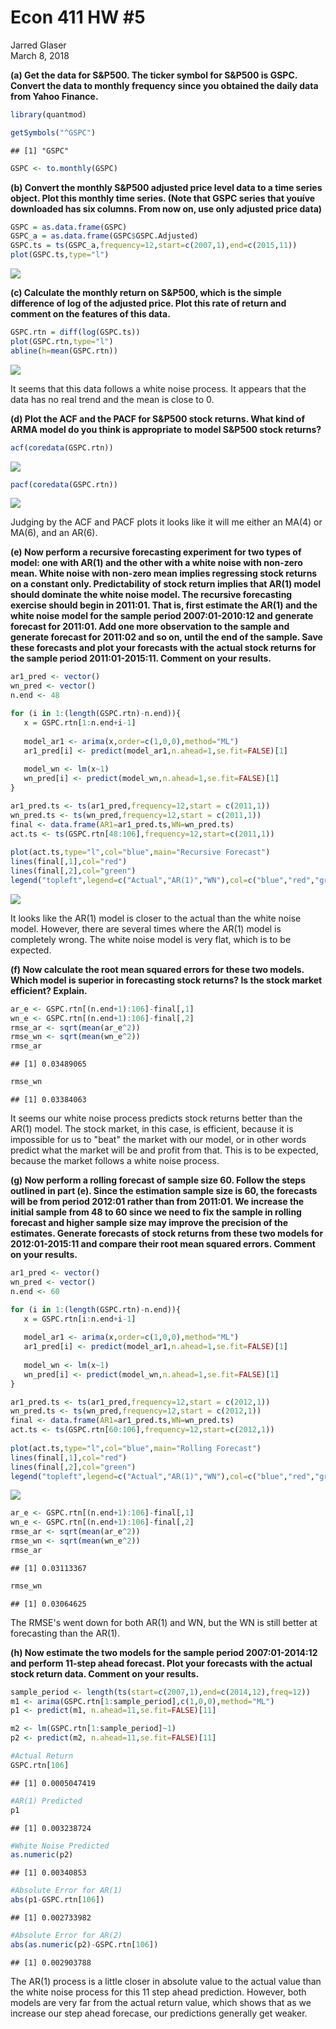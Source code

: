 # Econ 411 HW #5
Jarred Glaser  
March 8, 2018  



__(a) Get the data for S&P500. The ticker symbol for S&P500 is GSPC. Convert the data to monthly frequency since you obtained the daily data from Yahoo Finance.__



```r
library(quantmod)
```


```r
getSymbols("^GSPC")
```

```
## [1] "GSPC"
```

```r
GSPC <- to.monthly(GSPC)
```

__(b) Convert the monthly S&P500 adjusted price level data to a time series object. Plot this monthly time series. (Note that GSPC series that youíve downloaded has six columns. From now on, use only adjusted price data)__



```r
GSPC = as.data.frame(GSPC)
GSPC_a = as.data.frame(GSPC$GSPC.Adjusted)
GSPC.ts = ts(GSPC_a,frequency=12,start=c(2007,1),end=c(2015,11))
plot(GSPC.ts,type="l")
```

![](Econ411_Homework5_files/figure-html/unnamed-chunk-4-1.png)<!-- -->

__(c)  Calculate the monthly return on S&P500, which is the simple difference of log of the adjusted price. Plot this rate of return and comment on the features of this data.__


```r
GSPC.rtn = diff(log(GSPC.ts))
plot(GSPC.rtn,type="l")
abline(h=mean(GSPC.rtn))
```

![](Econ411_Homework5_files/figure-html/unnamed-chunk-5-1.png)<!-- -->

It seems that this data follows a white noise process. It appears that the data has no real trend and the mean is close to 0.

__(d) Plot the ACF and the PACF for S&P500 stock returns. What kind of ARMA model do you think is appropriate to model S&P500 stock returns?__


```r
acf(coredata(GSPC.rtn))
```

![](Econ411_Homework5_files/figure-html/unnamed-chunk-6-1.png)<!-- -->


```r
pacf(coredata(GSPC.rtn))
```

![](Econ411_Homework5_files/figure-html/unnamed-chunk-7-1.png)<!-- -->

Judging by the ACF and PACF plots it looks like it will me either an MA(4) or MA(6), and an AR(6).

__(e) Now perform a recursive forecasting experiment for two types of model: one with AR(1) and the other with a white noise with non-zero mean. White noise with non-zero mean implies regressing stock returns on a constant only. Predictability of stock return implies that AR(1) model should dominate the white noise model. The recursive forecasting exercise should begin in 2011:01. That is, first estimate the AR(1) and the white noise model for the sample period 2007:01-2010:12 and generate forecast for 2011:01. Add one more observation to the sample and generate forecast for 2011:02 and so on, until the end of the sample. Save these forecasts and plot your forecasts with the actual stock returns for the sample period 2011:01-2015:11. Comment on your results.__


```r
ar1_pred <- vector()
wn_pred <- vector()
n.end <- 48

for (i in 1:(length(GSPC.rtn)-n.end)){
   x = GSPC.rtn[1:n.end+i-1]
   
   model_ar1 <- arima(x,order=c(1,0,0),method="ML")
   ar1_pred[i] <- predict(model_ar1,n.ahead=1,se.fit=FALSE)[1]
   
   model_wn <- lm(x~1)
   wn_pred[i] <- predict(model_wn,n.ahead=1,se.fit=FALSE)[1]
}

ar1_pred.ts <- ts(ar1_pred,frequency=12,start = c(2011,1))
wn_pred.ts <- ts(wn_pred,frequency=12,start = c(2011,1))
final <- data.frame(AR1=ar1_pred.ts,WN=wn_pred.ts)
act.ts <- ts(GSPC.rtn[48:106],frequency=12,start=c(2011,1))
  
plot(act.ts,type="l",col="blue",main="Recursive Forecast")
lines(final[,1],col="red")
lines(final[,2],col="green")
legend("topleft",legend=c("Actual","AR(1)","WN"),col=c("blue","red","green"),lty=1, cex=0.8)
```

![](Econ411_Homework5_files/figure-html/unnamed-chunk-8-1.png)<!-- -->

It looks like the AR(1) model is closer to the actual than the white noise model. However, there are several times where the AR(1) model is completely wrong. The white noise model is very flat, which is to be expected.

__(f) Now calculate the root mean squared errors for these two models. Which model is superior in forecasting stock returns? Is the stock market efficient? Explain.__


```r
ar_e <- GSPC.rtn[(n.end+1):106]-final[,1]
wn_e <- GSPC.rtn[(n.end+1):106]-final[,2]
rmse_ar <- sqrt(mean(ar_e^2))
rmse_wn <- sqrt(mean(wn_e^2))
rmse_ar
```

```
## [1] 0.03489065
```

```r
rmse_wn
```

```
## [1] 0.03384063
```

It seems our white noise process predicts stock returns better than the AR(1) model. The stock market, in this case, is efficient, because it is impossible for us to "beat" the market with our model, or in other words predict what the market will be and profit from that. This is to be expected, because the market follows a white noise process.

__(g) Now perform a rolling forecast of sample size 60. Follow the steps outlined in part (e). Since the estimation sample size is 60, the forecasts will be from period 2012:01 rather than from 2011:01. We increase the initial sample from 48 to 60 since we need to fix the sample in rolling forecast and higher sample size may improve the precision of the estimates. Generate forecasts of stock returns from these two models for 2012:01-2015:11 and compare their root mean squared errors. Comment on your results.__


```r
ar1_pred <- vector()
wn_pred <- vector()
n.end <- 60

for (i in 1:(length(GSPC.rtn)-n.end)){
   x = GSPC.rtn[i:n.end+i-1]
   
   model_ar1 <- arima(x,order=c(1,0,0),method="ML")
   ar1_pred[i] <- predict(model_ar1,n.ahead=1,se.fit=FALSE)[1]
   
   model_wn <- lm(x~1)
   wn_pred[i] <- predict(model_wn,n.ahead=1,se.fit=FALSE)[1]
}

ar1_pred.ts <- ts(ar1_pred,frequency=12,start = c(2012,1))
wn_pred.ts <- ts(wn_pred,frequency=12,start = c(2012,1))
final <- data.frame(AR1=ar1_pred.ts,WN=wn_pred.ts)
act.ts <- ts(GSPC.rtn[60:106],frequency=12,start=c(2012,1))
  
plot(act.ts,type="l",col="blue",main="Rolling Forecast")
lines(final[,1],col="red")
lines(final[,2],col="green")
legend("topleft",legend=c("Actual","AR(1)","WN"),col=c("blue","red","green"),lty=1, cex=0.8)
```

![](Econ411_Homework5_files/figure-html/unnamed-chunk-10-1.png)<!-- -->


```r
ar_e <- GSPC.rtn[(n.end+1):106]-final[,1]
wn_e <- GSPC.rtn[(n.end+1):106]-final[,2]
rmse_ar <- sqrt(mean(ar_e^2))
rmse_wn <- sqrt(mean(wn_e^2))
rmse_ar
```

```
## [1] 0.03113367
```

```r
rmse_wn
```

```
## [1] 0.03064625
```

The RMSE's went down for both AR(1) and WN, but the WN is still better at forecasting than the AR(1).

__(h) Now estimate the two models for the sample period 2007:01-2014:12 and perform 11-step ahead forecast. Plot your forecasts with the actual stock return data. Comment on your results.__


```r
sample_period <- length(ts(start=c(2007,1),end=c(2014,12),freq=12))
m1 <- arima(GSPC.rtn[1:sample_period],c(1,0,0),method="ML")
p1 <- predict(m1, n.ahead=11,se.fit=FALSE)[11]

m2 <- lm(GSPC.rtn[1:sample_period]~1)
p2 <- predict(m2, n.ahead=11,se.fit=FALSE)[11]

#Actual Return
GSPC.rtn[106]
```

```
## [1] 0.0005047419
```

```r
#AR(1) Predicted
p1
```

```
## [1] 0.003238724
```

```r
#White Noise Predicted
as.numeric(p2)
```

```
## [1] 0.00340853
```

```r
#Absolute Error for AR(1)
abs(p1-GSPC.rtn[106])
```

```
## [1] 0.002733982
```

```r
#Absolute Error for AR(2)
abs(as.numeric(p2)-GSPC.rtn[106])
```

```
## [1] 0.002903788
```

The AR(1) process is a little closer in absolute value to the actual value than the white noise process for this 11 step ahead prediction. However, both models are very far from the actual return value, which shows that as we increase our step ahead forecase, our predictions generally get weaker.
















